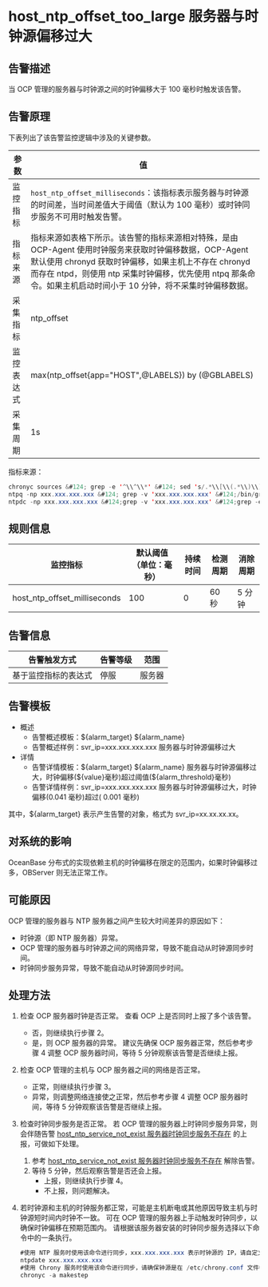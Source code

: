 # host_ntp_offset_too_large 服务器与时钟源偏移过大

## 告警描述

当 OCP 管理的服务器与时钟源之间的时钟偏移大于 100 毫秒时触发该告警。

## 告警原理

下表列出了该告警监控逻辑中涉及的关键参数。

| **参数** | **值** |
| --- | --- |
| 监控指标 | `host_ntp_offset_milliseconds`：该指标表示服务器与时钟源的时间差，当时间差值大于阈值（默认为 100 毫秒）或时钟同步服务不可用时触发告警。 |
| 指标来源 |指标来源如表格下所示。该告警的指标来源相对特殊，是由 OCP-Agent 使用时钟服务来获取时钟偏移数据，OCP-Agent 默认使用 chronyd 获取时钟偏移，如果主机上不存在 chronyd 而存在 ntpd，则使用 ntp 采集时钟偏移，优先使用 ntpq 那条命令。如果主机启动时间小于 10 分钟，将不采集时钟偏移数据。 |
| 采集指标 | ntp_offset |
| 监控表达式 | max(ntp_offset{app="HOST",@LABELS}) by (@GBLABELS) |
| 采集周期 | 1s |

指标来源：

```JAVA
chronyc sources &#124; grep -e '^\\^\\*' &#124; sed 's/.*\\[\\(.*\\)\\].*/\\1/g' 
ntpq -np xxx.xxx.xxx.xxx &#124; grep -v 'xxx.xxx.xxx.xxx' &#124;/bin/grep -e '^*'
ntpdc -np xxx.xxx.xxx.xxx &#124;grep -v 'xxx.xxx.xxx.xxx' &#124;grep -e '^*'
```

## 规则信息

| **监控指标** | **默认阈值（单位：毫秒）** | **持续时间** | **检测周期** | **消除周期** |
| --- | --- | --- | --- | --- |
| host_ntp_offset_milliseconds | 100 | 0 | 60 秒 | 5 分钟 |

## 告警信息

| **告警触发方式** | **告警等级** | **范围** |
| --- | --- | --- |
| 基于监控指标的表达式 | 停服 | 服务器 |

## 告警模板

* 概述
  * 告警概述模板：\${alarm_target} ${alarm_name}
  * 告警概述样例：svr_ip=xxx.xxx.xxx.xxx 服务器与时钟源偏移过大
* 详情
  * 告警详情模板：\${alarm_target} \${alarm_name} 服务器与时钟源偏移过大，时钟偏移(\${value}毫秒)超过阈值(${alarm_threshold}毫秒)
  * 告警详情样例：svr_ip=xxx.xxx.xxx.xxx 服务器与时钟源偏移过大，时钟偏移(0.041 毫秒)超过( 0.001 毫秒)

其中，${alarm_target} 表示产生告警的对象，格式为 svr_ip=xx.xx.xx.xx。

## 对系统的影响

OceanBase 分布式的实现依赖主机的时钟偏移在限定的范围内，如果时钟偏移过多，OBServer 则无法正常工作。

## 可能原因

OCP 管理的服务器与 NTP 服务器之间产生较大时间差异的原因如下：

* 时钟源（即 NTP 服务器）异常。
* OCP 管理的服务器与时钟源之间的网络异常，导致不能自动从时钟源同步时间。
* 时钟同步服务异常，导致不能自动从时钟源同步时间。

## 处理方法

1. 检查 OCP 服务器时钟是否正常。
   查看 OCP 上是否同时上报了多个该告警。
   * 否，则继续执行步骤 2。
   * 是，则 OCP 服务器的异常。
  建议先确保 OCP 服务器正常，然后参考步骤 4 调整 OCP 服务器时间，等待 5 分钟观察该告警是否继续上报。
2. 检查 OCP 管理的主机与 OCP 服务器之间的网络是否正常。
   * 正常，则继续执行步骤 3。
   * 异常，则调整网络连接使之正常，然后参考步骤 4 调整 OCP 服务器时间，等待 5 分钟观察该告警是否继续上报。
3. 检查时钟同步服务是否正常。
   若 OCP 管理的服务器上时钟同步服务异常，则会伴随告警 [host_ntp_service_not_exist 服务器时钟同步服务不存在](16.the-host_ntp_service_not_exist-server-clock-synchronization-service-does-not-exist.md) 的上报，可做如下处理。
   1. 参考 [host_ntp_service_not_exist 服务器时钟同步服务不存在](16.the-host_ntp_service_not_exist-server-clock-synchronization-service-does-not-exist.md) 解除告警。
   2. 等待 5 分钟，然后观察告警是否还会上报。
      * 上报，则继续执行步骤 4。
      * 不上报，则问题解决。
4. 若时钟源和主机的时钟服务都正常，可能是主机断电或其他原因导致主机与时钟源短时间内时钟不一致。
可在 OCP 管理的服务器上手动触发时钟同步，以确保时钟偏移在预期范围内。
请根据该服务器安装的时钟同步服务选择以下命令中的一条执行。

    ```JAVA
    #使用 NTP 服务时使用该命令进行同步，xxx.xxx.xxx.xxx 表示时钟源的 IP，请自定义。
    ntpdate xxx.xxx.xxx.xxx
    #使用 Chrony 服务时使用该命令进行同步，请确保钟源是在 /etc/chrony.conf 文件中已配置。
    chronyc -a makestep
    ```
